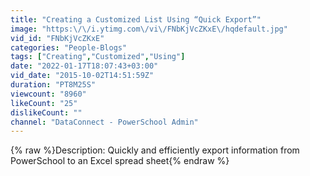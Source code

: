 ```yaml
---
title: "Creating a Customized List Using “Quick Export”"
image: "https:\/\/i.ytimg.com\/vi\/FNbKjVcZKxE\/hqdefault.jpg"
vid_id: "FNbKjVcZKxE"
categories: "People-Blogs"
tags: ["Creating","Customized","Using"]
date: "2022-01-17T18:07:43+03:00"
vid_date: "2015-10-02T14:51:59Z"
duration: "PT8M25S"
viewcount: "8960"
likeCount: "25"
dislikeCount: ""
channel: "DataConnect - PowerSchool Admin"
---
```

{% raw %}Description: Quickly and efficiently export information from PowerSchool to an Excel spread sheet{% endraw %}
